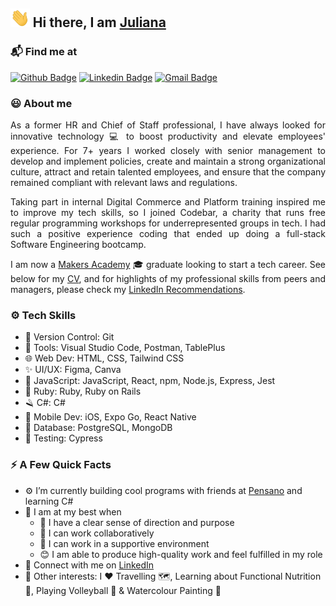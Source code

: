 <h2> <img src="https://raw.githubusercontent.com/ABSphreak/ABSphreak/master/gifs/Hi.gif" height="30px"> Hi there, I am <a href="https://github.com/junocchi">Juliana</a>
</h2>

### 📬 Find me at

[![Github Badge](http://img.shields.io/badge/-Github-black?style=flat-square&logo=github&link=https://github.com/junocchi/)](https://github.com/Defcon27/) 
[![Linkedin Badge](https://img.shields.io/badge/-LinkedIn-blue?style=flat-square&logo=Linkedin&logoColor=white&link=https://www.linkedin.com/in/hemanthkollipara/)](https://www.linkedin.com/in/juliana-nocchi)
[![Gmail Badge](https://img.shields.io/badge/-Gmail-d14836?style=flat-square&logo=Gmail&logoColor=white&link=mailto:junocchi@gmail.com)](mailto:junocchi@gmail.com)

### 😃 About me

<div style="text-align: justify">  
As a former HR and Chief of Staff professional, I have always looked for innovative technology 💻 to boost productivity and elevate employees' experience. For 7+ years I worked closely with senior management to develop and implement policies, create and maintain a strong organizational culture, attract and retain talented employees, and ensure that the company remained compliant with relevant laws and regulations.
<br/>

Taking part in internal Digital Commerce and Platform training inspired me to improve my tech skills, so I joined Codebar, a charity that runs free regular programming workshops for underrepresented groups in tech. I had such a positive experience coding that ended up doing a full-stack Software Engineering bootcamp. 
<br/>

I am now a [Makers Academy](https://makers.tech/) 🎓 graduate looking to start a tech career. See below for my [CV](https://github.com/junocchi/CV), and for highlights of my professional skills from peers and managers, please check my [LinkedIn Recommendations](https://www.linkedin.com/in/juliana-nocchi-b4a882222/details/recommendations/?detailScreenTabIndex=0).
</div>

### ⚙️ Tech Skills
- 🧰 Version Control: Git
- 🔨 Tools: Visual Studio Code, Postman, TablePlus
- 🌐 Web Dev: HTML, CSS, Tailwind CSS
- ✨ UI/UX: Figma, Canva
- 📜 JavaScript: JavaScript, React, npm, Node.js, Express, Jest
- 💎 Ruby: Ruby, Ruby on Rails
- 🪒 C#: C#
- 📱 Mobile Dev: iOS, Expo Go, React Native
- 💾 Database: PostgreSQL, MongoDB
- 🧪 Testing: Cypress

### ⚡️ A Few Quick Facts

- ⚙️ I’m currently building cool programs with friends at [Pensano](www.pensano.dev) and learning C#
- 🚀 I am at my best when
  - 🧭 I have a clear sense of direction and purpose
  - 👯 I can work collaboratively
  - 🫶 I can work in a supportive environment
  - 😊 I am able to produce high-quality work and feel fulfilled in my role
- 📙 Connect with me on [LinkedIn](https://www.linkedin.com/in/juliana-nocchi)
- 🎉 Other interests: I ❤️ Travelling 🗺️, Learning about Functional Nutrition 🥑, Playing Volleyball 🏐 & Watercolour Painting 🎨
<br/>
